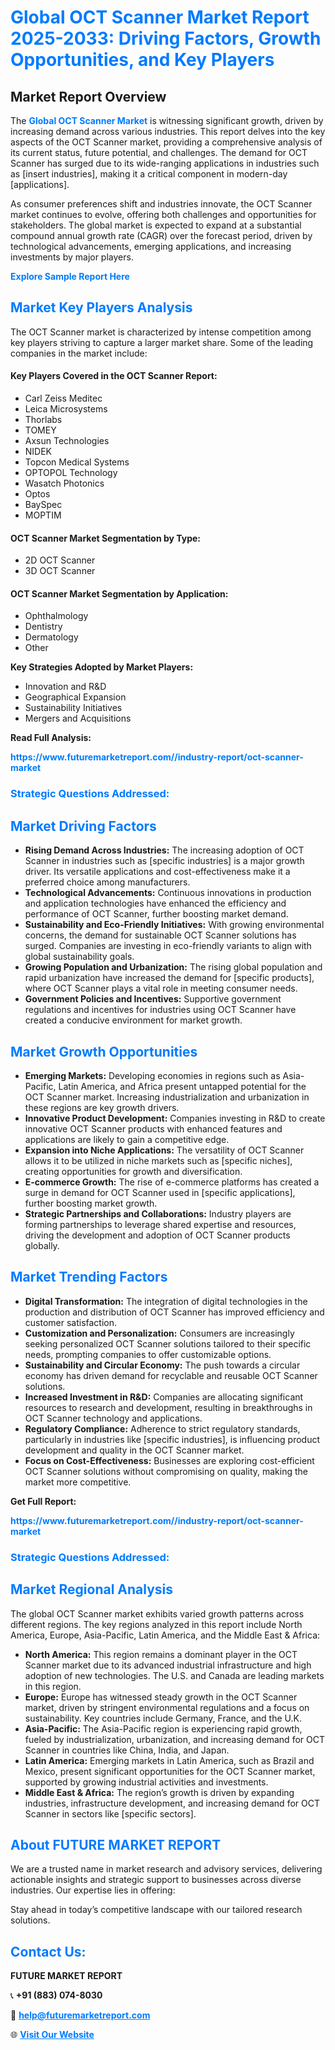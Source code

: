 <h1 style="color: #007BFF;">Global OCT Scanner Market Report 2025-2033: Driving Factors, Growth Opportunities, and Key Players</h1>

<section id="overview">
<h2>Market Report Overview</h2>
<p>The <a href="https://www.futuremarketreport.com//industry-report/oct-scanner-market" style="color: #007BFF; text-decoration: none;"><strong>Global OCT Scanner Market</strong></a> is witnessing significant growth, driven by increasing demand across various industries. This report delves into the key aspects of the OCT Scanner market, providing a comprehensive analysis of its current status, future potential, and challenges. The demand for OCT Scanner has surged due to its wide-ranging applications in industries such as [insert industries], making it a critical component in modern-day [applications].</p>
<p>As consumer preferences shift and industries innovate, the OCT Scanner market continues to evolve, offering both challenges and opportunities for stakeholders. The global market is expected to expand at a substantial compound annual growth rate (CAGR) over the forecast period, driven by technological advancements, emerging applications, and increasing investments by major players.</p>
</section>

<section id="overview">
<p><a href="https://www.futuremarketreport.com//request-sample/reportId=59249" style="color: #007BFF; text-decoration: none;"><strong>Explore Sample Report Here</strong></a></p>
</section>

<section id="key-players">
<h2 style="color: #007BFF;">Market Key Players Analysis</h2>
<p>The OCT Scanner market is characterized by intense competition among key players striving to capture a larger market share. Some of the leading companies in the market include:</p>
<h4>Key Players Covered in the OCT Scanner Report:</h4>
<ul><li>Carl Zeiss Meditec</li><li>Leica Microsystems</li><li>Thorlabs</li><li>TOMEY</li><li>Axsun Technologies</li><li>NIDEK</li><li>Topcon Medical Systems</li><li>OPTOPOL Technology</li><li>Wasatch Photonics</li><li>Optos</li><li>BaySpec</li><li>MOPTIM</li></ul>
<h4>OCT Scanner Market Segmentation by Type:</h4>
<ul><li>2D OCT Scanner</li><li>3D OCT Scanner</li></ul>

<h4>OCT Scanner Market Segmentation by Application:</h4>
<ul><li>Ophthalmology</li><li>Dentistry</li><li>Dermatology</li><li>Other</li></ul>
<p><strong>Key Strategies Adopted by Market Players:</strong></p>
<ul>
<li>Innovation and R&D</li>
<li>Geographical Expansion</li>
<li>Sustainability Initiatives</li>
<li>Mergers and Acquisitions</li>
</ul>
</section>

<section>
<p><strong>Read Full Analysis: </strong></p><a href="https://www.futuremarketreport.com//industry-report/oct-scanner-market" style="color: #007BFF; text-decoration: none;"><strong>https://www.futuremarketreport.com//industry-report/oct-scanner-market</strong></a>
<h3 style="color: #007BFF;">Strategic Questions Addressed:</h3>
</section>

<section id="driving-factors">
<h2 style="color: #007BFF;">Market Driving Factors</h2>
<ul>
<li><strong>Rising Demand Across Industries:</strong> The increasing adoption of OCT Scanner in industries such as [specific industries] is a major growth driver. Its versatile applications and cost-effectiveness make it a preferred choice among manufacturers.</li>
<li><strong>Technological Advancements:</strong> Continuous innovations in production and application technologies have enhanced the efficiency and performance of OCT Scanner, further boosting market demand.</li>
<li><strong>Sustainability and Eco-Friendly Initiatives:</strong> With growing environmental concerns, the demand for sustainable OCT Scanner solutions has surged. Companies are investing in eco-friendly variants to align with global sustainability goals.</li>
<li><strong>Growing Population and Urbanization:</strong> The rising global population and rapid urbanization have increased the demand for [specific products], where OCT Scanner plays a vital role in meeting consumer needs.</li>
<li><strong>Government Policies and Incentives:</strong> Supportive government regulations and incentives for industries using OCT Scanner have created a conducive environment for market growth.</li>
</ul>
</section>

<section id="growth-opportunities">
<h2 style="color: #007BFF;">Market Growth Opportunities</h2>
<ul>
<li><strong>Emerging Markets:</strong> Developing economies in regions such as Asia-Pacific, Latin America, and Africa present untapped potential for the OCT Scanner market. Increasing industrialization and urbanization in these regions are key growth drivers.</li>
<li><strong>Innovative Product Development:</strong> Companies investing in R&D to create innovative OCT Scanner products with enhanced features and applications are likely to gain a competitive edge.</li>
<li><strong>Expansion into Niche Applications:</strong> The versatility of OCT Scanner allows it to be utilized in niche markets such as [specific niches], creating opportunities for growth and diversification.</li>
<li><strong>E-commerce Growth:</strong> The rise of e-commerce platforms has created a surge in demand for OCT Scanner used in [specific applications], further boosting market growth.</li>
<li><strong>Strategic Partnerships and Collaborations:</strong> Industry players are forming partnerships to leverage shared expertise and resources, driving the development and adoption of OCT Scanner products globally.</li>
</ul>
</section>

<section id="trending-factors">
<h2 style="color: #007BFF;">Market Trending Factors</h2>
<ul>
<li><strong>Digital Transformation:</strong> The integration of digital technologies in the production and distribution of OCT Scanner has improved efficiency and customer satisfaction.</li>
<li><strong>Customization and Personalization:</strong> Consumers are increasingly seeking personalized OCT Scanner solutions tailored to their specific needs, prompting companies to offer customizable options.</li>
<li><strong>Sustainability and Circular Economy:</strong> The push towards a circular economy has driven demand for recyclable and reusable OCT Scanner solutions.</li>
<li><strong>Increased Investment in R&D:</strong> Companies are allocating significant resources to research and development, resulting in breakthroughs in OCT Scanner technology and applications.</li>
<li><strong>Regulatory Compliance:</strong> Adherence to strict regulatory standards, particularly in industries like [specific industries], is influencing product development and quality in the OCT Scanner market.</li>
<li><strong>Focus on Cost-Effectiveness:</strong> Businesses are exploring cost-efficient OCT Scanner solutions without compromising on quality, making the market more competitive.</li>
</ul>
</section>

<section>
<p><strong>Get Full Report: </strong></p><a href="https://www.futuremarketreport.com//industry-report/oct-scanner-market" style="color: #007BFF; text-decoration: none;"><strong>https://www.futuremarketreport.com//industry-report/oct-scanner-market</strong></a>
<h3 style="color: #007BFF;">Strategic Questions Addressed:</h3>
</section>


<section id="regional-analysis">
<h2 style="color: #007BFF;">Market Regional Analysis</h2>
<p>The global OCT Scanner market exhibits varied growth patterns across different regions. The key regions analyzed in this report include North America, Europe, Asia-Pacific, Latin America, and the Middle East & Africa:</p>
<ul>
<li><strong>North America:</strong> This region remains a dominant player in the OCT Scanner market due to its advanced industrial infrastructure and high adoption of new technologies. The U.S. and Canada are leading markets in this region.</li>
<li><strong>Europe:</strong> Europe has witnessed steady growth in the OCT Scanner market, driven by stringent environmental regulations and a focus on sustainability. Key countries include Germany, France, and the U.K.</li>
<li><strong>Asia-Pacific:</strong> The Asia-Pacific region is experiencing rapid growth, fueled by industrialization, urbanization, and increasing demand for OCT Scanner in countries like China, India, and Japan.</li>
<li><strong>Latin America:</strong> Emerging markets in Latin America, such as Brazil and Mexico, present significant opportunities for the OCT Scanner market, supported by growing industrial activities and investments.</li>
<li><strong>Middle East & Africa:</strong> The region’s growth is driven by expanding industries, infrastructure development, and increasing demand for OCT Scanner in sectors like [specific sectors].</li>
</ul>
</section>

<footer>
<h2 style="color: #007BFF;">About FUTURE MARKET REPORT</h2>
<p>We are a trusted name in market research and advisory services, delivering actionable insights and strategic support to businesses across diverse industries. Our expertise lies in offering:</p>

<p>Stay ahead in today’s competitive landscape with our tailored research solutions.</p>

<h2 style="color: #007BFF;">Contact Us:</h2>
<p><strong>FUTURE MARKET REPORT</strong></p>
<p>📞 <strong>+91 (883) 074-8030</strong></p>
<p>📧 <strong><a href="mailto:help@futuremarketreport.com" style="color: #007BFF;">help@futuremarketreport.com</a></strong></p>
<p>🌐 <strong><a href="https://www.futuremarketreport.com/" style="color: #007BFF;">Visit Our Website</a></strong></p>
</footer>